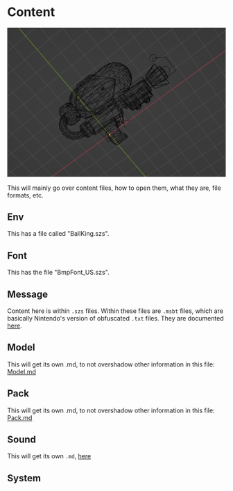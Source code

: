 # Content
![weapons](https://github.com/Delus1onL/Images/blob/main/Weaponsimg.png)

This will mainly go over content files, how to open them, what they are, file formats, etc. 

## Env
This has a file called "BallKing.szs".

## Font
This has the file "BmpFont_US.szs".

## Message

Content here is within `.szs` files. Within these files are `.msbt` files, which are basically Nintendo's version of obfuscated `.txt` files. They are documented [here](https://github.com/Delus1onL/Splatoon-Decompile-For-Splatoon-Legends/blob/main/Documentation/Notes/Message.md).
## Model

This will get its own .md, to not overshadow other information in this file: [Model.md](https://github.com/Delus1onL/Splatoon-Decompile-For-Splatoon-Legends/blob/main/Documentation/Notes/Model.md)
## Pack

This will get its own .md, to not overshadow other information in this file: [Pack.md](https://github.com/Delus1onL/Splatoon-Decompile-For-Splatoon-Legends/blob/main/Documentation/Notes/Pack.md)
## Sound

This will get its own `.md`, [here](https://github.com/Delus1onL/Splatoon-Decompile-For-Splatoon-Legends/blob/main/Documentation/Notes/Sound.md)
## System
